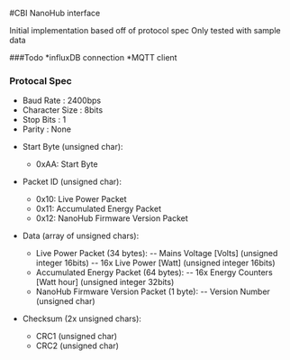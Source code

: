 #CBI NanoHub interface

Initial implementation based off of protocol spec
Only tested with sample data

###Todo
*influxDB connection
*MQTT client

### Protocal Spec

- Baud Rate      : 2400bps
- Character Size : 8bits
- Stop Bits      : 1
- Parity         : None

* Start Byte (unsigned char):
  - 0xAA: Start Byte

* Packet ID (unsigned char):
  - 0x10: Live Power Packet
  - 0x11: Accumulated Energy Packet
  - 0x12: NanoHub Firmware Version Packet

* Data (array of unsigned chars):
  - Live Power Packet (34 bytes):
   -- Mains Voltage [Volts] (unsigned integer 16bits)
   -- 16x Live Power [Watt] (unsigned integer 16bits)
  - Accumulated Energy Packet (64 bytes):
   -- 16x Energy Counters [Watt hour] (unsigned integer 32bits)
  - NanoHub Firmware Version Packet (1 byte):
   -- Version Number (unsigned char)

* Checksum (2x unsigned chars):
  - CRC1 (unsigned char)
  - CRC2 (unsigned char)


